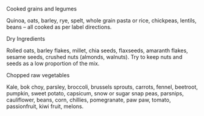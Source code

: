 Cooked grains and legumes

Quinoa, oats, barley, rye, spelt, whole grain pasta or rice, chickpeas, lentils, beans – all cooked as per label directions.

Dry Ingredients

Rolled oats, barley flakes, millet, chia seeds, flaxseeds, amaranth flakes, sesame seeds, crushed nuts (almonds, walnuts).  Try to keep nuts and seeds as a low proportion of the mix.

Chopped raw vegetables

Kale, bok choy, parsley, broccoli, brussels sprouts, carrots, fennel, beetroot, pumpkin, sweet potato, capsicum, snow or sugar snap peas, parsnips, cauliflower, beans, corn, chillies, pomegranate, paw paw, tomato, passionfruit, kiwi fruit, melons.